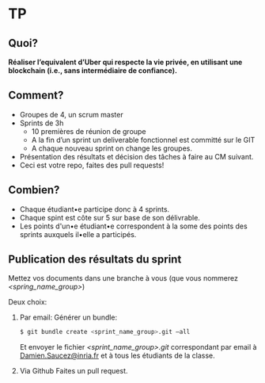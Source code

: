 # TP

## Quoi?

**Réaliser l’equivalent d’Uber qui respecte la vie privée, en utilisant une blockchain (i.e., sans intermédiaire de confiance).**

## Comment?

* Groupes de 4, un scrum master
* Sprints de 3h
   - 10 premières de réunion de groupe
   - A la fin d’un sprint un deliverable fonctionnel est committé sur le GIT
    - A chaque nouveau sprint on change les groupes.
* Présentation des résultats et décision des tâches à faire au CM suivant.
* Ceci est votre repo, faites des pull requests!

## Combien?
* Chaque étudiant•e participe donc à 4 sprints.
* Chaque spint est côte sur 5 sur base de son délivrable.
* Les points d'un•e étudiant•e correspondent à la some des points des sprints auxquels il•elle a participés.

## Publication des résultats du sprint

Mettez vos documents dans une branche à vous (que vous nommerez _<spring_name_group>_)

Deux choix:
1. Par email:
   Générer un bundle:
   ```bash
   $ git bundle create <sprint_name_group>.git —all
   ```
   Et envoyer le fichier _<sprint_name_group>.git_ correspondant par email à [Damien.Saucez@inria.fr](mailto:damien.saucez@inria.fr) et à tous les étudiants de la classe.

2. Via Github
   Faites un pull request.
